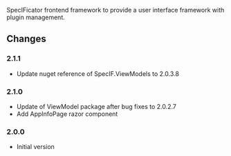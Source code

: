 ﻿SpecIFicator frontend framework to provide a user interface framework with plugin management.

## Changes

### 2.1.1
* Update nuget reference of SpecIF.ViewModels to 2.0.3.8

### 2.1.0
* Update of ViewModel package after bug fixes to 2.0.2.7
* Add AppInfoPage razor component

### 2.0.0
* Initial version